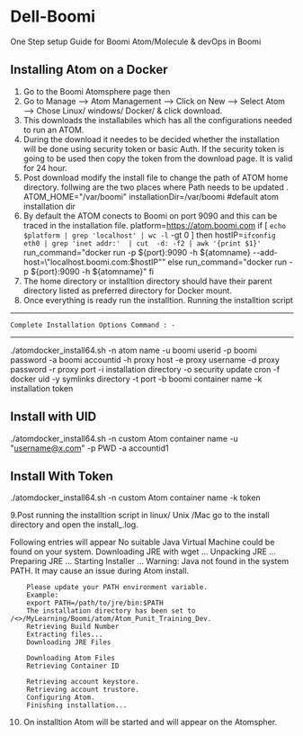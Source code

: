 # Dell-Boomi
One Step setup Guide for Boomi Atom/Molecule &amp; devOps in Boomi

Installing Atom on a Docker
------------------------------------------------
1.  Go to the Boomi Atomsphere page then 
2.  Go to Manage —> Atom Management —> Click on New —> Select Atom —> Chose Linux/ windows/ Docker/ & click download.
3.  This downloads the installabiles which has all the configurations needed to run an ATOM.
4.  During the download it needes to be decided whether the installation will be done using security token or basic Auth. If the security token is going to be used then copy the token from the download page. It is valid for 24 hour.
5. Post download modify the install file to change the path of ATOM home directory. follwing are the two places where Path needs to be updated .
ATOM_HOME="/var/boomi"
installationDir=/var/boomi #default atom installation dir
6. By default the ATOM conects to Boomi on port 9090 and this can be traced in the installation file. 
     platform=https://atom.boomi.com
        if [ `echo $platform | grep 'localhost' | wc -l` -gt 0 ]
        then
            hostIP=`ifconfig eth0 | grep 'inet addr:'  | cut  -d: -f2 | awk '{print $1}'`
            run_command="docker run -p ${port}:9090 -h ${atomname} --add-host=\"localhost.boomi.com:$hostIP\""
        else
            run_command="docker run -p ${port}:9090 -h ${atomname}"
        fi
7. The home directory or installtion directory should have their parent directory listed as preferred directory for Docker mount.
8. Once everything is ready run the installtion.
  Running the installtion script
  -----------------------------------------------

    Complete Installation Options Command : - 
--------------------------------------------------------
./atomdocker_install64.sh -n atom name -u boomi userid -p boomi password -a boomi accountid
	-h proxy host -e proxy username -d proxy password -r proxy port -i installation directory -o security update cron
	-f docker uid -y symlinks directory -t port -b boomi container name -k installation token

  Install with UID
  ----------------------------------------------

  ./atomdocker_install64.sh -n custom Atom container name -u "username@x.com" -p PWD -a accountid1

  Install With Token
  -------------------------------------------------
./atomdocker_install64.sh -n custom Atom container name -k token

9.Post running the installtion script in linux/ Unix /Mac go to the install directory and open the install_<atom name>.log. 
  
Following entries will appear
          No suitable Java Virtual Machine could be found on your system.
        Downloading JRE with wget ...
        Unpacking JRE ...
        Preparing JRE ...
        Starting Installer ...
        Warning: Java not found in the system PATH.
        It may cause an issue during Atom install.

        Please update your PATH environment variable.
        Example:
        export PATH=/path/to/jre/bin:$PATH
        The installation directory has been set to /<>/MyLearning/Boomi/atom/Atom_Punit_Training_Dev.
        Retrieving Build Number
        Extracting files...
        Downloading JRE Files

        Downloading Atom Files
        Retrieving Container ID

        Retrieving account keystore.
        Retrieving account trustore.
        Configuring Atom.
        Finishing installation...

10. On installtion Atom will be started and  will appear on the Atomspher. 

